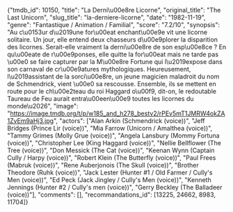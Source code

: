 {"tmdb_id": 10150, "title": "La Derni\u00e8re Licorne", "original_title": "The Last Unicorn", "slug_title": "la-derniere-licorne", "date": "1982-11-19", "genre": "Fantastique / Animation / Familial", "score": "7.2/10", "synopsis": "Au c\u0153ur d\u2019une for\u00eat enchant\u00e9e vit une licorne solitaire. Un jour, elle entend deux chasseurs d\u00e9plorer la disparition des licornes. Serait-elle vraiment la derni\u00e8re de son esp\u00e8ce ? En qu\u00eate de r\u00e9ponses, elle quitte la for\u00eat mais ne tarde pas \u00e0 se faire capturer par la M\u00e8re Fortune qui l\u2019expose dans son carnaval de cr\u00e9atures mythologiques. Heureusement, l\u2019assistant de la sorci\u00e8re, un jeune magicien maladroit du nom de Schmendrick, vient \u00e0 sa rescousse. Ensemble, ils se mettent en route pour le ch\u00e2teau du roi Haggard o\u00f9, dit-on, le redoutable Taureau de Feu aurait entra\u00een\u00e9 toutes les licornes du monde\u2026", "image": "https://image.tmdb.org/t/p/w185_and_h278_bestv2/rPEv5mT1JMRW4okZA1ZvEm9aHj3.jpg", "actors": ["Alan Arkin (Schmendrick (voice))", "Jeff Bridges (Prince Lir (voice))", "Mia Farrow (Unicorn / Amalthea (voice))", "Tammy Grimes (Molly Grue (voice))", "Angela Lansbury (Mommy Fortuna (voice))", "Christopher Lee (King Haggard (voice))", "Nellie Bellflower (The Tree (voice))", "Don Messick (The Cat (voice))", "Keenan Wynn (Captain Cully / Harpy (voice))", "Robert Klein (The Butterfly (voice))", "Paul Frees (Mabruk (voice))", "Rene Auberjonois (The Skull (voice))", "Brother Theodore (Ruhk (voice))", "Jack Lester (Hunter #1 / Old Farmer / Cully's Men (voice))", "Ed Peck (Jack Jingley / Cully's Men (voice))", "Kenneth Jennings (Hunter #2 / Cully's men (voice))", "Gerry Beckley (The Balladeer (voice))"], "comments": [], "recommandations_id": [13225, 24662, 8983, 11704]}
